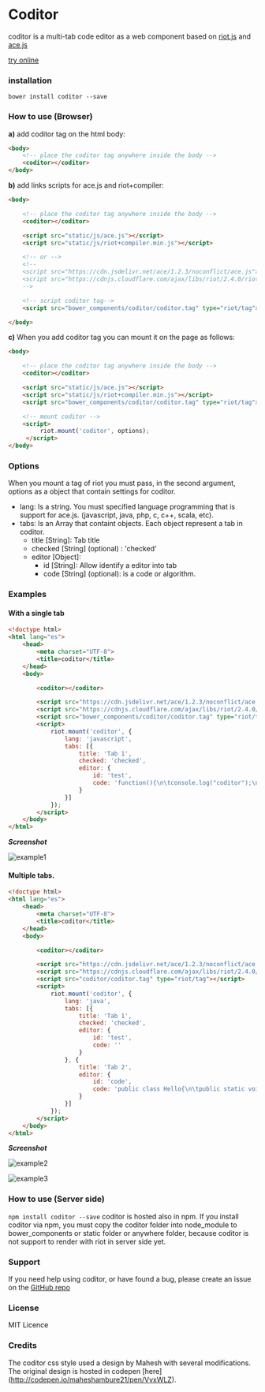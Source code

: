 # Coditor

coditor is a multi-tab code editor as a web component based on [riot.js](http://riotjs.com/) and [ace.js](https://ace.c9.io/#nav=about)

[try online](http://plnkr.co/edit/4rhHUTo2VQlzDaMIlAmu)

### installation
`bower install coditor --save`

### How to use (Browser)

**a)** add coditor tag on the html body:

```html
<body>
    <!-- place the coditor tag anywhere inside the body -->
    <coditor></coditor>
</body>
```

**b)** add links scripts for ace.js and riot+compiler:

```html
<body>

    <!-- place the coditor tag anywhere inside the body -->
    <coditor></coditor>

    <script src="static/js/ace.js"></script>
    <script src="static/js/riot+compiler.min.js"></script>

    <!-- or -->
    <!--
    <script src="https://cdn.jsdelivr.net/ace/1.2.3/noconflict/ace.js"></script>
    <script src="https://cdnjs.cloudflare.com/ajax/libs/riot/2.4.0/riot+compiler.min.js"></script>
    -->

    <!-- script coditor tag-->
    <script src="bower_components/coditor/coditor.tag" type="riot/tag"></script>

</body>
```

**c)**  When you add coditor tag you can mount it on the page as follows:

```html
<body>

    <!-- place the coditor tag anywhere inside the body -->
    <coditor></coditor>

    <script src="static/js/ace.js"></script>
    <script src="static/js/riot+compiler.min.js"></script>
    <script src="bower_components/coditor/coditor.tag" type="riot/tag"></script>

    <!-- mount coditor -->
    <script>
         riot.mount('coditor', options);
     </script>
</body>
```

### Options

When you mount a tag of riot you must pass, in the second argument, options as a object that contain settings for coditor.

 - lang: Is a string. You must specified language programming that is support for ace.js. (javascript, java, php, c, c++, scala, etc).
 - tabs: Is an Array that containt objects. Each object represent a tab in coditor.
      - title [String]:  Tab title
      - checked [String] (optional) : 'checked'
      - editor [Object]:
	      - id [String]: Allow identify a editor into tab
	      - code [String] (optional): is a code or algorithm.

### Examples

#### With a single tab

```html
<!doctype html>
<html lang="es">
    <head>
        <meta charset="UTF-8">
        <title>coditor</title>
    </head>
    <body>

        <coditor></coditor>

        <script src="https://cdn.jsdelivr.net/ace/1.2.3/noconflict/ace.js"></script>
        <script src="https://cdnjs.cloudflare.com/ajax/libs/riot/2.4.0/riot+compiler.min.js"></script>
        <script src="bower_components/coditor/coditor.tag" type="riot/tag"></script>
        <script>
            riot.mount('coditor', {
                lang: 'javascript',
                tabs: [{
                    title: 'Tab 1',
                    checked: 'checked',
                    editor: {
                        id: 'test',
                        code: 'function(){\n\tconsole.log("coditor");\n}'
                    }
                }]
            });
        </script>
    </body>
</html>

```
**_Screenshot_**

![example1](https://raw.githubusercontent.com/davidenq/coditor/master/img/coditor1.png)

#### Multiple tabs.

```html
<!doctype html>
<html lang="es">
    <head>
        <meta charset="UTF-8">
        <title>coditor</title>
    </head>
    <body>

        <coditor></coditor>

        <script src="https://cdn.jsdelivr.net/ace/1.2.3/noconflict/ace.js"></script>
        <script src="https://cdnjs.cloudflare.com/ajax/libs/riot/2.4.0/riot+compiler.min.js"></script>
        <script src="coditor/coditor.tag" type="riot/tag"></script>
        <script>
            riot.mount('coditor', {
                lang: 'java',
                tabs: [{
                    title: 'Tab 1',
                    checked: 'checked',
                    editor: {
                        id: 'test',
                        code: ''
                    }
                }, {
                    title: 'Tab 2',
                    editor: {
                        id: 'code',
                        code: 'public class Hello{\n\tpublic static void main(String[] args) {\n\t\tSystem.out.println("coditor")\n\t} \n}'
                    }
                }]
            });
        </script>
    </body>
</html>

```
**_Screenshot_**

![example2](https://raw.githubusercontent.com/davidenq/coditor/master/img/coditor2.png)

![example3](https://raw.githubusercontent.com/davidenq/coditor/master/img/coditor3.png)

### How to use (Server side)

```npm install coditor --save```
coditor is hosted also in npm. If you install coditor via npm, you must copy the coditor folder into node_module to bower_components or static folder or anywhere folder, because coditor is not support to render with riot in server side yet.

### Support

If you need help using coditor, or have found a bug, please create an issue on the [GitHub repo](https://github.com/davidenq/coditor/issues)
### License

MIT Licence


### Credits

The coditor css style used a design by Mahesh with several modifications. The original design is hosted in codepen [here] (http://codepen.io/maheshambure21/pen/VvxWLZ).
